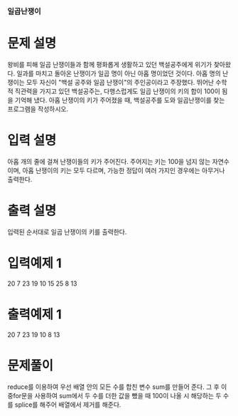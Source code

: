 ### 일곱난쟁이

# 문제 설명

왕비를 피해 일곱 난쟁이들과 함께 평화롭게 생활하고 있던 백설공주에게 위기가 찾아왔다.
일과를 마치고 돌아온 난쟁이가 일곱 명이 아닌 아홉 명이었던 것이다.
아홉 명의 난쟁이는 모두 자신이 "백설 공주와 일곱 난쟁이"의 주인공이라고 주장했다. 뛰어난 수학적 직관력을 가지고 있던 백설공주는, 다행스럽게도 일곱 난쟁이의 키의 합이 100이 됨을 기억해 냈다.
아홉 난쟁이의 키가 주어졌을 때, 백설공주를 도와 일곱난쟁이를 찾는 프로그램을 작성하시오.

# 입력 설명

아홉 개의 줄에 걸쳐 난쟁이들의 키가 주어진다. 주어지는 키는 100을 넘지 않는 자연수이며, 아홉 난쟁이의 키는 모두 다르며, 가능한 정답이 여러 가지인 경우에는 아무거나 출력한다.

# 출력 설명

입력된 순서대로 일곱 난쟁이의 키를 출력한다.

# 입력예제 1

20 7 23 19 10 15 25 8 13

# 출력예제 1

20 7 23 19 10 8 13

# 문제풀이

reduce를 이용하여 우선 배열 안의 모든 수를 합친 변수 sum를 만들어 준다. 그 후 이중for문을 사용하여 sum에서 두 수를 더한 값을 뺐을 때 100이 나올 시 해당하는 두 수를 splice를 해주어 배열에서 제거를 해준다.
